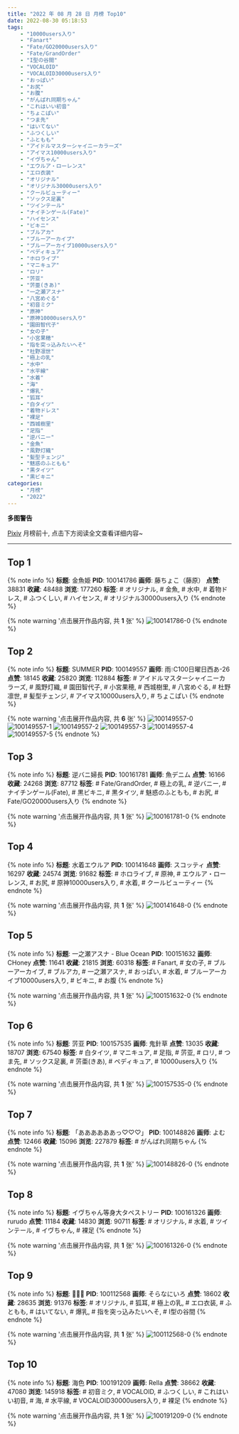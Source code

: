```yaml
---
title: "2022 年 08 月 28 日 月榜 Top10"
date: 2022-08-30 05:18:53
tags:
    - "10000users入り"
    - "Fanart"
    - "Fate/GO20000users入り"
    - "Fate/GrandOrder"
    - "I型の谷間"
    - "VOCALOID"
    - "VOCALOID30000users入り"
    - "おっぱい"
    - "お尻"
    - "お腹"
    - "がんばれ同期ちゃん"
    - "これはいい初音"
    - "ちょこぱい"
    - "つま先"
    - "はいてない"
    - "ふつくしい"
    - "ふともも"
    - "アイドルマスターシャイニーカラーズ"
    - "アイマス10000users入り"
    - "イヴちゃん"
    - "エウルア・ローレンス"
    - "エロ衣装"
    - "オリジナル"
    - "オリジナル30000users入り"
    - "クールビューティー"
    - "ソックス足裏"
    - "ツインテール"
    - "ナイチンゲール(Fate)"
    - "ハイセンス"
    - "ビキニ"
    - "ブルアカ"
    - "ブルーアーカイブ"
    - "ブルーアーカイブ10000users入り"
    - "ペディキュア"
    - "ホロライブ"
    - "マニキュア"
    - "ロリ"
    - "䓅亚"
    - "䓅亜(きあ)"
    - "一之瀬アスナ"
    - "八宮めぐる"
    - "初音ミク"
    - "原神"
    - "原神10000users入り"
    - "園田智代子"
    - "女の子"
    - "小宮果穂"
    - "指を突っ込みたいへそ"
    - "杜野凛世"
    - "極上の乳"
    - "水中"
    - "水平線"
    - "水着"
    - "海"
    - "爆乳"
    - "狐耳"
    - "白タイツ"
    - "着物ドレス"
    - "裸足"
    - "西城樹里"
    - "足指"
    - "逆バニー"
    - "金魚"
    - "風野灯織"
    - "髪型チェンジ"
    - "魅惑のふともも"
    - "黒タイツ"
    - "黒ビキニ"
categories:
    - "月榜"
    - "2022"
---
```


<i class="fa fa-triangle-exclamation"></i>**多图警告**<i class="fa fa-triangle-exclamation"></i>

[Pixiv](https://www.pixiv.net/) 月榜前十, 点击下方阅读全文查看详细内容~

<!-- more -->

---

## Top 1

{% note info %}
**标题**: 金魚姫
**PID**: 100141786 **画师**: 藤ちょこ（藤原）
**点赞**: 38831 **收藏**: 48488 **浏览**: 177260
**标签**: # オリジナル, # 金魚, # 水中, # 着物ドレス, # ふつくしい, # ハイセンス, # オリジナル30000users入り
{% endnote %}

{% note warning '点击展开作品内容, 共 **1** 张' %}
![100141786-0](https://i.pixiv.re/img-original/img/2022/08/01/00/03/38/100141786_p0.png)
{% endnote %}

## Top 2

{% note info %}
**标题**: SUMMER
**PID**: 100149557 **画师**: 雨💧C100日曜日西あ-26
**点赞**: 18145 **收藏**: 25820 **浏览**: 112884
**标签**: # アイドルマスターシャイニーカラーズ, # 風野灯織, # 園田智代子, # 小宮果穂, # 西城樹里, # 八宮めぐる, # 杜野凛世, # 髪型チェンジ, # アイマス10000users入り, # ちょこぱい
{% endnote %}

{% note warning '点击展开作品内容, 共 **6** 张' %}
![100149557-0](https://i.pixiv.re/img-original/img/2022/08/01/09/14/23/100149557_p0.jpg)
![100149557-1](https://i.pixiv.re/img-original/img/2022/08/01/09/14/23/100149557_p1.jpg)
![100149557-2](https://i.pixiv.re/img-original/img/2022/08/01/09/14/23/100149557_p2.jpg)
![100149557-3](https://i.pixiv.re/img-original/img/2022/08/01/09/14/23/100149557_p3.jpg)
![100149557-4](https://i.pixiv.re/img-original/img/2022/08/01/09/14/23/100149557_p4.jpg)
![100149557-5](https://i.pixiv.re/img-original/img/2022/08/01/09/14/23/100149557_p5.jpg)
{% endnote %}

## Top 3

{% note info %}
**标题**: 逆バニ婦長
**PID**: 100161781 **画师**: 魚デニム
**点赞**: 16166 **收藏**: 24268 **浏览**: 87712
**标签**: # Fate/GrandOrder, # 極上の乳, # 逆バニー, # ナイチンゲール(Fate), # 黒ビキニ, # 黒タイツ, # 魅惑のふともも, # お尻, # Fate/GO20000users入り
{% endnote %}

{% note warning '点击展开作品内容, 共 **1** 张' %}
![100161781-0](https://i.pixiv.re/img-original/img/2022/08/01/21/26/54/100161781_p0.jpg)
{% endnote %}

## Top 4

{% note info %}
**标题**: 水着エウルア
**PID**: 100141648 **画师**: スコッティ
**点赞**: 16297 **收藏**: 24574 **浏览**: 91682
**标签**: # ホロライブ, # 原神, # エウルア・ローレンス, # お尻, # 原神10000users入り, # 水着, # クールビューティー
{% endnote %}

{% note warning '点击展开作品内容, 共 **1** 张' %}
![100141648-0](https://i.pixiv.re/img-original/img/2022/08/01/00/02/14/100141648_p0.png)
{% endnote %}

## Top 5

{% note info %}
**标题**: 一之瀬アスナ - Blue Ocean
**PID**: 100151632 **画师**: CHoney
**点赞**: 11641 **收藏**: 21815 **浏览**: 60318
**标签**: # Fanart, # 女の子, # ブルーアーカイブ, # ブルアカ, # 一之瀬アスナ, # おっぱい, # 水着, # ブルーアーカイブ10000users入り, # ビキニ, # お腹
{% endnote %}

{% note warning '点击展开作品内容, 共 **1** 张' %}
![100151632-0](https://i.pixiv.re/img-original/img/2022/08/01/12/02/53/100151632_p0.png)
{% endnote %}

## Top 6

{% note info %}
**标题**: 䓅亚
**PID**: 100157535 **画师**: 鬼針草
**点赞**: 13035 **收藏**: 18707 **浏览**: 67540
**标签**: # 白タイツ, # マニキュア, # 足指, # 䓅亚, # ロリ, # つま先, # ソックス足裏, # 䓅亜(きあ), # ペディキュア, # 10000users入り
{% endnote %}

{% note warning '点击展开作品内容, 共 **1** 张' %}
![100157535-0](https://i.pixiv.re/img-original/img/2022/08/01/18/31/28/100157535_p0.jpg)
{% endnote %}

## Top 7

{% note info %}
**标题**: 「ああああああっ♡♡♡」
**PID**: 100148826 **画师**: よむ
**点赞**: 12466 **收藏**: 15096 **浏览**: 227879
**标签**: # がんばれ同期ちゃん
{% endnote %}

{% note warning '点击展开作品内容, 共 **1** 张' %}
![100148826-0](https://i.pixiv.re/img-original/img/2022/08/01/08/02/51/100148826_p0.png)
{% endnote %}

## Top 8

{% note info %}
**标题**: イヴちゃん等身大タペストリー
**PID**: 100161326 **画师**: rurudo
**点赞**: 11184 **收藏**: 14830 **浏览**: 90711
**标签**: # オリジナル, # 水着, # ツインテール, # イヴちゃん, # 裸足
{% endnote %}

{% note warning '点击展开作品内容, 共 **1** 张' %}
![100161326-0](https://i.pixiv.re/img-original/img/2022/08/02/21/33/58/100161326_p0.png)
{% endnote %}

## Top 9

{% note info %}
**标题**: 🦊🦊🦊
**PID**: 100112568 **画师**: そらなにいろ
**点赞**: 18602 **收藏**: 28635 **浏览**: 91376
**标签**: # オリジナル, # 狐耳, # 極上の乳, # エロ衣装, # ふともも, # はいてない, # 爆乳, # 指を突っ込みたいへそ, # I型の谷間
{% endnote %}

{% note warning '点击展开作品内容, 共 **1** 张' %}
![100112568-0](https://i.pixiv.re/img-original/img/2022/07/31/00/01/39/100112568_p0.png)
{% endnote %}

## Top 10

{% note info %}
**标题**: 海色
**PID**: 100191209 **画师**: Rella
**点赞**: 38662 **收藏**: 47080 **浏览**: 145918
**标签**: # 初音ミク, # VOCALOID, # ふつくしい, # これはいい初音, # 海, # 水平線, # VOCALOID30000users入り, # 裸足
{% endnote %}

{% note warning '点击展开作品内容, 共 **1** 张' %}
![100191209-0](https://i.pixiv.re/img-original/img/2022/08/03/00/30/01/100191209_p0.jpg)
{% endnote %}

